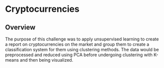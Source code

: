 # Cryptocurrencies

## Overview

The purpose of this challenge was to apply unsupervised learning to create a report on cryptocurrencies on the market and group them to create a classification system for them using clustering methods. The data would be preprocessed and reduced using PCA before undergoing clustering with K-means and then being visualized.
